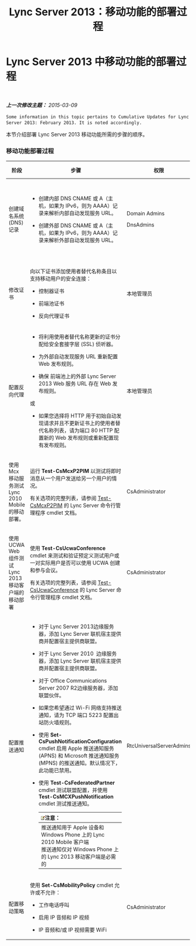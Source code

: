 ﻿---
title: Lync Server 2013：移动功能的部署过程
TOCTitle: 移动功能的部署过程
ms:assetid: 5a1cebda-c14b-4ff4-9c36-f7caa868160f
ms:mtpsurl: https://technet.microsoft.com/zh-cn/library/Hh690023(v=OCS.15)
ms:contentKeyID: 49312941
ms.date: 05/19/2016
mtps_version: v=OCS.15
ms.translationtype: HT
---

# Lync Server 2013 中移动功能的部署过程

 

_**上一次修改主题：** 2015-03-09_

    Some information in this topic pertains to Cumulative Updates for Lync Server 2013: February 2013. It is noted accordingly.

本节介绍部署 Lync Server 2013 移动功能所需的步骤的顺序。

### 移动功能部署过程

<table>
<colgroup>
<col style="width: 25%" />
<col style="width: 25%" />
<col style="width: 25%" />
<col style="width: 25%" />
</colgroup>
<thead>
<tr class="header">
<th>阶段</th>
<th>步骤</th>
<th>权限</th>
<th>部署文档</th>
</tr>
</thead>
<tbody>
<tr class="odd">
<td><p>创建域名系统 (DNS) 记录</p></td>
<td><ul>
<li><p>创建内部 DNS CNAME 或 A（主机，如果为 IPv6，则为 AAAA）记录来解析内部自动发现服务 URL。</p></li>
<li><p>创建外部 DNS CNAME 或 A（主机，如果为 IPv6，则为 AAAA）记录来解析外部自动发现服务 URL。</p></li>
</ul></td>
<td><p>Domain Admins</p>
<p>DnsAdmins</p></td>
<td><p><a href="lync-server-2013-creating-dns-records-for-the-autodiscover-service.md">在 Lync Server 2013 中为自动发现服务创建 DNS 记录</a></p></td>
</tr>
<tr class="even">
<td><p>修改证书</p></td>
<td><p>向以下证书添加使用者替代名称条目以支持移动用户的安全连接：</p>
<ul>
<li><p>控制器证书</p></li>
<li><p>前端池证书</p></li>
<li><p>反向代理证书</p></li>
</ul></td>
<td><p>本地管理员</p></td>
<td><p><a href="lync-server-2013-modifying-certificates-for-mobility.md">在 Lync Server 2013 中修改证书以实现移动功能</a></p></td>
</tr>
<tr class="odd">
<td><p>配置反向代理</p></td>
<td><ul>
<li><p>将利用使用者替代名称更新的证书分配给安全套接字层 (SSL) 侦听器。</p></li>
<li><p>为外部自动发现服务 URL 重新配置 Web 发布规则。</p></li>
<li><p>确保 前端池上的外部 Lync Server 2013 Web 服务 URL 存在 Web 发布规则。</p></li>
</ul>
<p>或</p>
<ul>
<li><p>如果您选择将 HTTP 用于初始自动发现请求并且不更新证书上的使用者替代名称列表，请为端口 80 HTTP 配置新的 Web 发布规则或重新配置现有发布规则。</p></li>
</ul></td>
<td><p>本地管理员</p></td>
<td><p><a href="lync-server-2013-configuring-the-reverse-proxy-for-mobility.md">在 Lync Server 2013 中配置反向代理以实现移动功能</a></p></td>
</tr>
<tr class="even">
<td><p>使用 Mcx 移动服务测试 Lync 2010 Mobile 的移动部署。</p></td>
<td><p>运行 <strong>Test-CsMcxP2PIM</strong> 以测试将即时消息从一个用户发送给另一个用户的情况。</p>
<p>有关选项的完整列表，请参阅 <a href="test-csmcxp2pim.md">Test-CsMcxP2PIM</a> 的 Lync Server 命令行管理程序 cmdlet 文档。</p></td>
<td><p>CsAdministrator</p></td>
<td><p><a href="lync-server-2013-verifying-your-mobility-deployment.md">在 Lync Server 2013 中验证您的移动功能部署</a></p></td>
</tr>
<tr class="odd">
<td><p>使用 UCWA Web 组件测试 Lync 2013 移动客户端的移动部署</p></td>
<td><p>使用 <strong>Test-CsUcwaConference</strong> cmdlet 来测试和验证预定义测试用户或一对实际用户是否可以使用 UCWA 创建和参与会议。</p>
<p>有关选项的完整列表，请参阅 <a href="test-csucwaconference.md">Test-CsUcwaConference</a> 的 Lync Server 命令行管理程序 cmdlet 文档。</p></td>
<td><p>CsAdministrator</p></td>
<td><p><a href="lync-server-2013-verifying-your-mobility-deployment.md">在 Lync Server 2013 中验证您的移动功能部署</a></p></td>
</tr>
<tr class="even">
<td><p>配置推送通知</p></td>
<td><ul>
<li><p>对于 Lync Server 2013边缘服务器，添加 Lync Server 联机宿主提供商并配置宿主提供商联盟。</p></li>
<li><p>对于 Lync Server 2010  边缘服务器，添加 Lync Server 联机宿主提供商并配置宿主提供商联盟。</p></li>
<li><p>对于 Office Communications Server 2007 R2边缘服务器，添加联盟伙伴。</p></li>
<li><p>如果您希望通过 Wi-Fi 网络支持推送通知，请为 TCP 端口 5223 配置出站防火墙规则。</p></li>
<li><p>使用 <strong>Set-CsPushNotificationConfiguration</strong> cmdlet 启用 Apple 推送通知服务 (APNS) 和 Microsoft 推送通知服务 (MPNS) 的推送通知。默认情况下，此功能已禁用。</p></li>
<li><p>使用 <strong>Test-CsFederatedPartner</strong> cmdlet 测试联盟配置，并使用 <strong>Test-CsMCXPushNotification</strong> cmdlet 测试推送通知。</p>
<div class="alert">
<table>
<thead>
<tr class="header">
<th><img src="images/Dn783119.note(OCS.15).gif" title="note" alt="note" />注意：</th>
</tr>
</thead>
<tbody>
<tr class="odd">
<td>推送通知用于 Apple 设备和 Windows Phone 上的 Lync 2010 Mobile 客户端<br />
推送通知仅对 Windows Phone 上的 Lync 2013 移动客户端是必需的</td>
</tr>
</tbody>
</table>

</div></li>
</ul></td>
<td><p>RtcUniversalServerAdmins</p></td>
<td><p><a href="lync-server-2013-configuring-for-push-notifications.md">在 Lync Server 2013 中配置推送通知</a></p></td>
</tr>
<tr class="odd">
<td><p>配置移动策略</p></td>
<td><p>使用 <strong>Set-CsMobilityPolicy</strong> cmdlet 允许或不允许：</p>
<ul>
<li><p>工作电话呼叫</p></li>
<li><p>启用 IP 音频和 IP 视频</p></li>
<li><p>IP 音频和/或 IP 视频需要 WiFi</p></li>
</ul></td>
<td><p>CsAdministrator</p></td>
<td><p><a href="lync-server-2013-configuring-mobility-policy.md">在 Lync Server 2013 中配置移动策略</a></p></td>
</tr>
</tbody>
</table>

